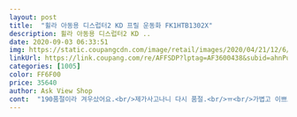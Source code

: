 ```yaml
---
layout: post 
title:  "휠라 아동용 디스럽터2 KD 프릴 운동화 FK1HTB1302X" 
description: 휠라 아동용 디스럽터2 KD ..
date: 2020-09-03 06:33:51 
img: https://static.coupangcdn.com/image/retail/images/2020/04/21/12/6/04a89796-0e10-4df0-a742-d5d7d46a5ab9.jpg 
linkUrl: https://link.coupang.com/re/AFFSDP?lptag=AF3600438&subid=ahnPublicAsk&pageKey=1500367539&itemId=2576350495&vendorItemId=70557600935&traceid=V0-113-1ec5122bd55c7f4d 
categories: [1005] 
color: FF6F00 
price: 35640 
author: Ask View Shop 
cont:  "190품절이라 겨우샀어요.<br/>제가사고나니 다시 품절.<br/>ㅠ<br/>가볍고 이쁘고 귀엽고 다합니다.<br/><br/>이뻐여 딸램도 너무 좋아하구여주변에서도 이쁘다고 그러네여 180신다가 발이 쫌 큰거같아 190시켰는데 살짝 넉넉하니 잘 맞아여 한여름엔 더울듯하구여 맘에들어여<br/>키가 작은 아이인데 키높이 효과도 있고 러블리하니 너무 이뻐요<br/>" 
---
```

